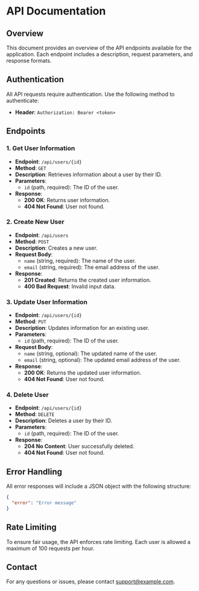 
# API Documentation

## Overview
This document provides an overview of the API endpoints available for the application. Each endpoint includes a description, request parameters, and response formats.

## Authentication
All API requests require authentication. Use the following method to authenticate:

- **Header**: `Authorization: Bearer <token>`

## Endpoints

### 1. Get User Information
- **Endpoint**: `/api/users/{id}`
- **Method**: `GET`
- **Description**: Retrieves information about a user by their ID.
- **Parameters**:
  - `id` (path, required): The ID of the user.
- **Response**:
  - **200 OK**: Returns user information.
  - **404 Not Found**: User not found.

### 2. Create New User
- **Endpoint**: `/api/users`
- **Method**: `POST`
- **Description**: Creates a new user.
- **Request Body**:
  - `name` (string, required): The name of the user.
  - `email` (string, required): The email address of the user.
- **Response**:
  - **201 Created**: Returns the created user information.
  - **400 Bad Request**: Invalid input data.

### 3. Update User Information
- **Endpoint**: `/api/users/{id}`
- **Method**: `PUT`
- **Description**: Updates information for an existing user.
- **Parameters**:
  - `id` (path, required): The ID of the user.
- **Request Body**:
  - `name` (string, optional): The updated name of the user.
  - `email` (string, optional): The updated email address of the user.
- **Response**:
  - **200 OK**: Returns the updated user information.
  - **404 Not Found**: User not found.

### 4. Delete User
- **Endpoint**: `/api/users/{id}`
- **Method**: `DELETE`
- **Description**: Deletes a user by their ID.
- **Parameters**:
  - `id` (path, required): The ID of the user.
- **Response**:
  - **204 No Content**: User successfully deleted.
  - **404 Not Found**: User not found.

## Error Handling
All error responses will include a JSON object with the following structure:
```json
{
  "error": "Error message"
}
```

## Rate Limiting
To ensure fair usage, the API enforces rate limiting. Each user is allowed a maximum of 100 requests per hour.

## Contact
For any questions or issues, please contact support@example.com.
